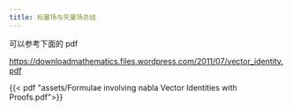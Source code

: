 ```yaml
---
title: 标量场与矢量场总结
---
```


可以参考下面的 pdf

<https://downloadmathematics.files.wordpress.com/2011/07/vector_identity.pdf>

{{< pdf "assets/Formulae involving nabla Vector Identities with Proofs.pdf">}}